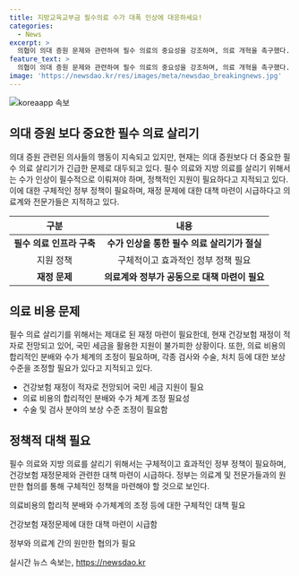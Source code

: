 ```yaml
---
title: 지방교육교부금 필수의료 수가 대폭 인상에 대응하세요!
categories:
  - News
excerpt: >
  의협이 의대 증원 문제와 관련하여 필수 의료의 중요성을 강조하며, 의료 개혁을 촉구했다. 의사들의 수입과 근무 여건이 개선되지 않으면 필수 의료와 지역 의료는 위험에 처할 것으로 우려했다. 정부는 필수 의료 정책 패키지를 발표했지만 구체성이 부족하며, 건강보험 재정의 적자 문제도 제기됐다. 의료계는 불합리한 수가 체계를 조정하고 각종 검사와 수술에 대한 보상 수준을 재조정해야 한다고 주장했다.
feature_text: >
  의협이 의대 증원 문제와 관련하여 필수 의료의 중요성을 강조하며, 의료 개혁을 촉구했다. 의사들의 수입과 근무 여건이 개선되지 않으면 필수 의료와 지역 의료는 위험에 처할 것으로 우려했다. 정부는 필수 의료 정책 패키지를 발표했지만 구체성이 부족하며, 건강보험 재정의 적자 문제도 제기됐다. 의료계는 불합리한 수가 체계를 조정하고 각종 검사와 수술에 대한 보상 수준을 재조정해야 한다고 주장했다.
image: 'https://newsdao.kr/res/images/meta/newsdao_breakingnews.jpg'
---
```


<p><img src="https://newsdao.kr/res/images/meta/newsdao_breakingnews.jpg" alt="koreaapp 속보" /></p>

<h2 data-ke-size="size26">의대 증원 보다 중요한 필수 의료 살리기</h2>

<p data-ke-size="size16">의대 증원 관련된 의사들의 행동이 지속되고 있지만, 현재는 의대 증원보다 더 중요한 필수 의료 살리기가 긴급한 문제로 대두되고 있다. 필수 의료와 지방 의료를 살리기 위해서는 수가 인상이 필수적으로 이뤄져야 하며, 정책적인 지원이 필요하다고 지적되고 있다. 이에 대한 구체적인 정부 정책이 필요하며, 재정 문제에 대한 대책 마련이 시급하다고 의료계와 전문가들은 지적하고 있다.</p>

<table>
<thead>
<tr>
<th style="text-align: center;">구분</th>
<th style="text-align: center;">내용</th>
</tr>
</thead>
<tbody>
<tr>
<td style="text-align: center; height: 17px;"><b>필수 의료 인프라 구축</b></td>
<td style="text-align: center; height: 17px;"><b>수가 인상을 통한 필수 의료 살리기가 절실</b></td>
</tr>
<tr>
<td style="text-align: center; height: 17px;">지원 정책</td>
<td style="text-align: center; height: 17px;">구체적이고 효과적인 정부 정책 필요</td>
</tr>
<tr>
<td style="text-align: center; height: 17px;"><b>재정 문제</b></td>
<td style="text-align: center; height: 17px;"><b>의료계와 정부가 공동으로 대책 마련이 필요</b></td>
</tr>
</tbody>
</table>

<h2 data-ke-size="size26">의료 비용 문제</h2>

<p data-ke-size="size16">필수 의료 살리기를 위해서는 제대로 된 재정 마련이 필요한데, 현재 건강보험 재정이 적자로 전망되고 있어, 국민 세금을 활용한 지원이 불가피한 상황이다. 또한, 의료 비용의 합리적인 분배와 수가 체계의 조정이 필요하며, 각종 검사와 수술, 처치 등에 대한 보상 수준을 조정할 필요가 있다고 지적되고 있다.</p>

<ul>
<li>건강보험 재정이 적자로 전망되어 국민 세금 지원이 필요</li>
<li>의료 비용의 합리적인 분배와 수가 체계 조정 필요성</li>
<li>수술 및 검사 분야의 보상 수준 조정이 필요함</li>
</ul>

<h2 data-ke-size="size26">정책적 대책 필요</h2>

<p data-ke-size="size16">필수 의료와 지방 의료를 살리기 위해서는 구체적이고 효과적인 정부 정책이 필요하며, 건강보험 재정문제와 관련한 대책 마련이 시급하다. 정부는 의료계 및 전문가들과의 원만한 협의를 통해 구체적인 정책을 마련해야 할 것으로 보인다.</p>

<p data-ke-size="size16">의료비용의 합리적 분배와 수가체계의 조정 등에 대한 구체적인 대책 필요</p>

<p data-ke-size="size16">건강보험 재정문제에 대한 대책 마련이 시급함</p>

<p data-ke-size="size16">정부와 의료계 간의 원만한 협의가 필요</p>
실시간 뉴스 속보는, <a href="https://newsdao.kr" rel="dofollow">https://newsdao.kr</a>


